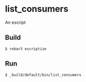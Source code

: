 list_consumers
=====

An escript

Build
-----

    $ rebar3 escriptize

Run
---

    $ _build/default/bin/list_consumers
